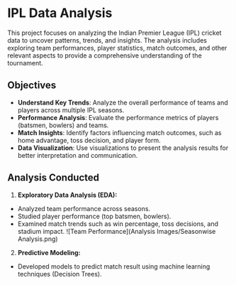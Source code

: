 # IPL Data Analysis

This project focuses on analyzing the Indian Premier League (IPL) cricket data to uncover patterns, trends, and insights. The analysis includes exploring team performances, player statistics, match outcomes, and other relevant aspects to provide a comprehensive understanding of the tournament.

## Objectives
- **Understand Key Trends**: Analyze the overall performance of teams and players across multiple IPL seasons.
- **Performance Analysis**: Evaluate the performance metrics of players (batsmen, bowlers) and teams.
- **Match Insights**: Identify factors influencing match outcomes, such as home advantage, toss decision, and player form.
- **Data Visualization**: Use visualizations to present the analysis results for better interpretation and communication.

## Analysis Conducted

1. **Exploratory Data Analysis (EDA):**
- Analyzed team performance across seasons.
- Studied player performance (top batsmen, bowlers).
- Examined match trends such as win percentage, toss decisions, and stadium impact.
![Team Performance](Analysis Images/Seasonwise Analysis.png)

2. **Predictive Modeling:**
- Developed models to predict match result using machine learning techniques (Decision Trees).
